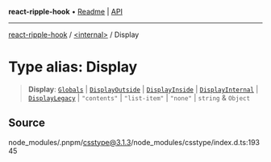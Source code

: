 **react-ripple-hook** • [Readme](../../README.md) \| [API](../../globals.md)

***

[react-ripple-hook](../../README.md) / [\<internal\>](../README.md) / Display

# Type alias: Display

> **Display**: [`Globals`](Globals.md) \| [`DisplayOutside`](DisplayOutside.md) \| [`DisplayInside`](DisplayInside.md) \| [`DisplayInternal`](DisplayInternal.md) \| [`DisplayLegacy`](DisplayLegacy.md) \| `"contents"` \| `"list-item"` \| `"none"` \| `string` & `Object`

## Source

node\_modules/.pnpm/csstype@3.1.3/node\_modules/csstype/index.d.ts:19345
